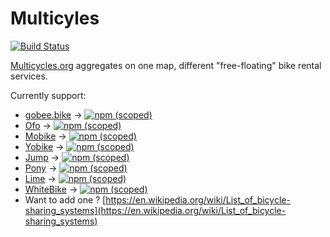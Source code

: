 # Multicyles

[![Build Status](https://travis-ci.org/PierrickP/multicycles.svg?branch=master)](https://travis-ci.org/PierrickP/multicycles)

[Multicycles.org](http://multicycles.org) aggregates on one map, different "free-floating" bike rental services.

Currently support:

* [gobee.bike](http://gobee.bike) -> [![npm (scoped)](https://img.shields.io/npm/v/@multicycles/gobee.bike.svg)](https://www.npmjs.com/package/@multicycles/gobee.bike)
* [Ofo](https://www.ofo.com) -> [![npm (scoped)](https://img.shields.io/npm/v/@multicycles/ofo.svg)](https://www.npmjs.com/package/@multicycles/ofo)
* [Mobike](https://mobike.com/global/) -> [![npm (scoped)](https://img.shields.io/npm/v/@multicycles/mobike.svg)](https://www.npmjs.com/package/@multicycles/mobike)
* [Yobike](https://yobike.co.uk) -> [![npm (scoped)](https://img.shields.io/npm/v/@multicycles/yobike.svg)](https://www.npmjs.com/package/@multicycles/yobike)
* [Jump](https://jumpbikes.com) -> [![npm (scoped)](https://img.shields.io/npm/v/@multicycles/jump.svg)](https://www.npmjs.com/package/@multicycles/jump)
* [Pony](http://getapony.com) -> [![npm (scoped)](https://img.shields.io/npm/v/@multicycles/pony.svg)](https://www.npmjs.com/package/@multicycles/pony)
* [Lime](http://www.limebike.com/) -> [![npm (scoped)](https://img.shields.io/npm/v/@multicycles/lime.svg)](https://www.npmjs.com/package/@multicycles/lime)
* [WhiteBike](https://www.facebook.com/White-bikes-Biele-bicykle-183156078451725/) -> [![npm (scoped)](https://img.shields.io/npm/v/@multicycles/whitebikes.svg)](https://www.npmjs.com/package/@multicycles/whitebikes)
* Want to add one ? [https://en.wikipedia.org/wiki/List_of_bicycle-sharing_systems](https://en.wikipedia.org/wiki/List_of_bicycle-sharing_systems)
